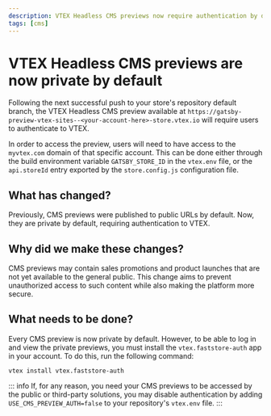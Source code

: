 ```yaml
---
description: VTEX Headless CMS previews now require authentication by default
tags: [cms]
---
```


# VTEX Headless CMS previews are now private by default

Following the next successful push to your store's repository default branch, the VTEX Headless CMS preview available at `https://gatsby-preview-vtex-sites--<your-account-here>-store.vtex.io` will require users to authenticate to VTEX.

In order to access the preview, users will need to have access to the `myvtex.com` domain of that specific account. This can be done either through the build environment variable `GATSBY_STORE_ID` in the `vtex.env` file, or the `api.storeId` entry exported by the `store.config.js` configuration file.

## What has changed?

Previously, CMS previews were published to public URLs by default. Now, they are private by default, requiring authentication to VTEX.

## Why did we make these changes?

CMS previews may contain sales promotions and product launches that are not yet available to the general public. This change aims to prevent unauthorized access to such content while also making the platform more secure.

## What needs to be done?

Every CMS preview is now private by default. However, to be able to log in and view the private previews, you must install the `vtex.faststore-auth` app in your account. To do this, run the following command:
```
vtex install vtex.faststore-auth
```

::: info
If, for any reason, you need your CMS previews to be accessed by the public or third-party solutions, you may disable authentication by adding `USE_CMS_PREVIEW_AUTH=false` to your repository's `vtex.env` file.
:::
